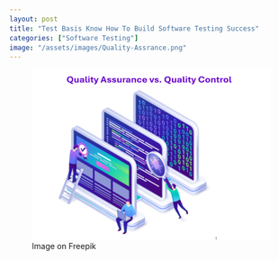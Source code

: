 ```yaml
---
layout: post
title: "Test Basis Know How To Build Software Testing Success"
categories: ["Software Testing"]
image: "/assets/images/Quality-Assrance.png"
---
```


<figure>
  <img src="/assets/images/Quality-Assrance.png" alt="Test Basis Know How To Build Software Testing Success" />
  <figcaption>Image on Freepik</figcaption>
</figure>

